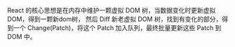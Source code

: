 React 的核心思想是在内存中维护一颗虚拟 DOM 树，当数据变化时更新虚拟 DOM，得到一颗新dom树，
然后 Diff 新老虚拟 DOM 树，找到有变化的部分，得到一个 Change(Patch)，将这个 Patch 加入队列，最终批量更新这些 Patch 到 DOM 中。